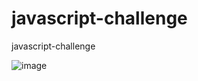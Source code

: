 # javascript-challenge
javascript-challenge

![image](https://user-images.githubusercontent.com/79487934/129206457-fa199cf4-6260-4938-a613-bf33c4053587.png)
